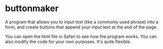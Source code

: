 # buttonmaker
A program that allows you to input text (like a commonly used phrase) into a form, and create buttons that append your input text at the end of the page.  

You can open the html file in Safari to see how the program works. You can also modify the code for your own purposes. It's quite flexible. 
